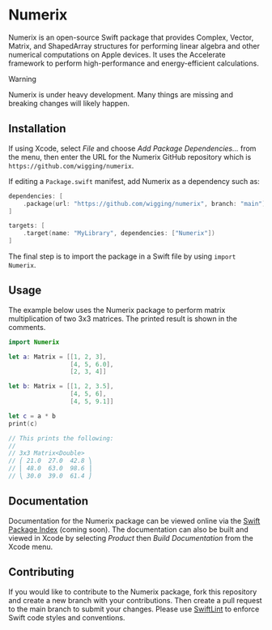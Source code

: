 # Numerix

Numerix is an open-source Swift package that provides Complex, Vector, Matrix, and ShapedArray structures for performing linear algebra and other numerical computations on Apple devices. It uses the Accelerate framework to perform high-performance and energy-efficient calculations.

> [!WARNING]
> Numerix is under heavy development. Many things are missing and breaking changes will likely happen.

## Installation

If using Xcode, select *File* and choose *Add Package Dependencies...* from the menu, then enter the URL for the Numerix GitHub repository which is `https://github.com/wigging/numerix`.

If editing a `Package.swift` manifest, add Numerix as a dependency such as:

```swift
dependencies: [
    .package(url: "https://github.com/wigging/numerix", branch: "main")
]

targets: [
    .target(name: "MyLibrary", dependencies: ["Numerix"])
]
```

The final step is to import the package in a Swift file by using `import Numerix`.

## Usage

The example below uses the Numerix package to perform matrix multiplication of two 3x3 matrices. The printed result is shown in the comments.

```swift
import Numerix

let a: Matrix = [[1, 2, 3],
                 [4, 5, 6.0],
                 [2, 3, 4]]

let b: Matrix = [[1, 2, 3.5],
                 [4, 5, 6],
                 [4, 5, 9.1]]

let c = a * b
print(c)

// This prints the following:
//
// 3x3 Matrix<Double>
// ⎛ 21.0  27.0  42.8 ⎞
// ⎜ 48.0  63.0  98.6 ⎟
// ⎝ 30.0  39.0  61.4 ⎠
```

## Documentation

Documentation for the Numerix package can be viewed online via the [Swift Package Index](https://swiftpackageindex.com) (coming soon). The documentation can also be built and viewed in Xcode by selecting *Product* then *Build Documentation* from the Xcode menu.

## Contributing

If you would like to contribute to the Numerix package, fork this repository and create a new branch with your contributions. Then create a pull request to the main branch to submit your changes. Please use [SwiftLint](https://github.com/realm/SwiftLint) to enforce Swift code styles and conventions.
